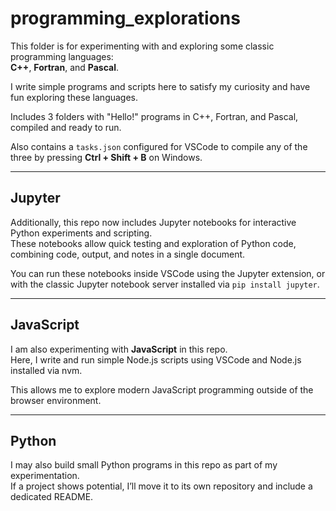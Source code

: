 # programming_explorations

This folder is for experimenting with and exploring some classic programming languages:  
**C++**, **Fortran**, and **Pascal**.

I write simple programs and scripts here to satisfy my curiosity and have fun exploring these languages.

Includes 3 folders with "Hello!" programs in C++, Fortran, and Pascal, compiled and ready to run.

Also contains a `tasks.json` configured for VSCode to compile any of the three by pressing **Ctrl + Shift + B** on Windows.

---

## Jupyter

Additionally, this repo now includes Jupyter notebooks for interactive Python experiments and scripting.  
These notebooks allow quick testing and exploration of Python code, combining code, output, and notes in a single document.

You can run these notebooks inside VSCode using the Jupyter extension, or with the classic Jupyter notebook server installed via `pip install jupyter`.

---

## JavaScript

I am also experimenting with **JavaScript** in this repo.  
Here, I write and run simple Node.js scripts using VSCode and Node.js installed via nvm.

This allows me to explore modern JavaScript programming outside of the browser environment.

---

## Python

I may also build small Python programs in this repo as part of my experimentation.  
If a project shows potential, I’ll move it to its own repository and include a dedicated README.
